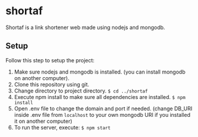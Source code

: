 # shortaf
Shortaf is a link shortener web made using nodejs and mongodb.

## Setup
Follow this step to setup the project:
1. Make sure nodejs and mongodb is installed. (you can install mongodb on another computer).
2. Clone this repository using git.
3. Change directory to project directory.
    ``` $ cd ../shortaf ```
4. Execute npm install to make sure all dependencies are installed.
    ``` $ npm install ```
5. Open .env file to change the domain and port  if needed. (change DB_URI inside .env file from ```localhost``` to your own mongodb URI if you installed it on another computer)
6. To run the server, execute:
    ```$ npm start```